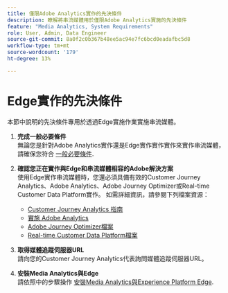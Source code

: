 ```yaml
---
title: 僅限Adobe Analytics實作的先決條件
description: 瞭解將串流媒體用於僅限Adobe Analytics實施的先決條件
feature: "Media Analytics, System Requirements"
role: User, Admin, Data Engineer
source-git-commit: 8a0f2c0b367b48ee5ac94e7fc6bcd0eadafbc5d8
workflow-type: tm+mt
source-wordcount: '179'
ht-degree: 13%

---
```


# Edge實作的先決條件

本節中說明的先決條件專用於透過Edge實施作業實施串流媒體。

1. **完成一般必要條件**<br>
無論您是針對Adobe Analytics實作還是Edge實作實作實作來實作串流媒體，請確保您符合 [一般必要條件](/help/getting-started/prereqs.md).

1. **確認您正在實作與Edge和串流媒體相容的Adobe解決方案**<br>
使用Edge實作串流媒體時，您還必須具備有效的Customer Journey Analytics、Adobe Analytics、Adobe Journey Optimizer或Real-time Customer Data Platform實作。 如需詳細資訊，請參閱下列檔案資源：
   * [Customer Journey Analytics 指南](https://experienceleague.adobe.com/docs/analytics-platform/using/cja-landing.html?lang=zh-Hant)
   * [實施 Adobe Analytics](https://experienceleague.adobe.com/docs/analytics/implementation/home.html?lang=zh-Hant)
   * [Adobe Journey Optimizer檔案](https://experienceleague.adobe.com/docs/journey-optimizer.html?lang=zh-Hant)
   * [Real-time Customer Data Platform檔案](https://experienceleague.adobe.com/docs/real-time-customer-data-platform.html)

1. **取得媒體追蹤伺服器URL**<br>
請向您的Customer Journey Analytics代表詢問媒體追蹤伺服器URL。 <!-- This is the `collection-api-server` URL for the Mobile SDK, the JavaScript SDK, and the non-collection-api tracking server for Roku. Domain names for API implementation is: `[your_namespace].hb-api.omtrdc.net`. -->

1. **安裝Media Analytics與Edge**<br>
請依照中的步驟操作 [安裝Media Analytics與Experience Platform Edge](/help/implementation/edge/implementation-edge.md).